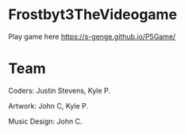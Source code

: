 # Frostbyt3TheVideogame

Play game here https://s-genge.github.io/P5Game/


# Team
Coders: Justin Stevens, Kyle P.

Artwork: John C, Kyle P.

Music Design: John C. 
